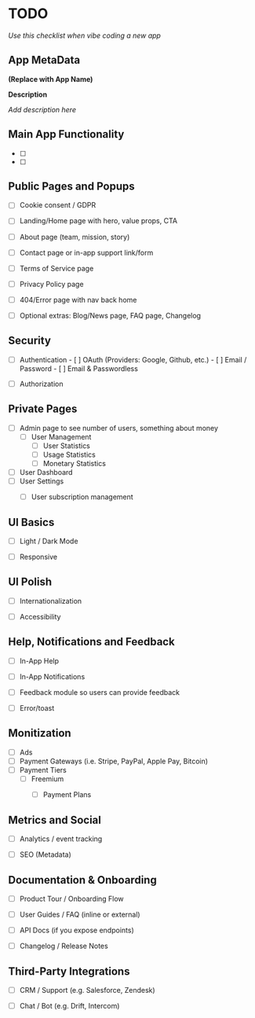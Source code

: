 # TODO

_Use this checklist when vibe coding a new app_

## App MetaData

**(Replace with App Name)**

**Description**

_Add description here_


## Main App Functionality
 - [ ]
 - [ ]


## Public Pages and Popups
 - [ ] Cookie consent / GDPR
 - [ ] Landing/Home page with hero, value props, CTA
 - [ ] About page (team, mission, story)
 - [ ] Contact page or in-app support link/form
 - [ ] Terms of Service page
 - [ ] Privacy Policy page
 - [ ] 404/Error page with nav back home
 - [ ] Optional extras: Blog/News page, FAQ page, Changelog


## Security
 - [ ] Authentication
		- [ ] OAuth (Providers: Google, Github, etc.)
		- [ ] Email / Password
		- [ ] Email & Passwordless 
 - [ ] Authorization


## Private Pages
 - [ ] Admin page to see number of users, something about money
   - [ ] User Management
	 - [ ] User Statistics
	 - [ ] Usage Statistics
	 - [ ] Monetary Statistics
 - [ ] User Dashboard
 - [ ] User Settings 
   - [ ] User subscription management 


## UI Basics
 - [ ] Light / Dark Mode
 - [ ] Responsive


## UI Polish
 - [ ] Internationalization
 - [ ] Accessibility


## Help, Notifications and Feedback
 - [ ] In-App Help
 - [ ] In-App Notifications
 - [ ] Feedback module so users can provide feedback
 - [ ] Error/toast 


## Monitization
 - [ ] Ads
 - [ ] Payment Gateways (i.e. Stripe, PayPal, Apple Pay, Bitcoin)
 - [ ] Payment Tiers
   - [ ] Freemium
	 - [ ] Payment Plans


## Metrics and Social
 - [ ] Analytics / event tracking
 - [ ] SEO (Metadata)


## Documentation & Onboarding
 - [ ] Product Tour / Onboarding Flow
 - [ ] User Guides / FAQ (inline or external)
 - [ ] API Docs (if you expose endpoints)
 - [ ] Changelog / Release Notes


## Third-Party Integrations
 - [ ] CRM / Support (e.g. Salesforce, Zendesk)
 - [ ] Chat / Bot (e.g. Drift, Intercom)

